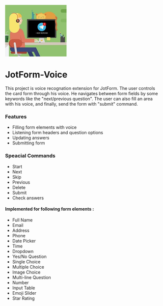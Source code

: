 ![Alt desc](https://github.com/edizuslu/JotForm-Voice/blob/master/img/JotForm-Voice-Logo.jpeg)

# JotForm-Voice

This project is voice recognation extension for JotForm. The user controls the card form through his voice. He navigates between form fields by some keywords like the "next/previous question". The user can also fill an area with his voice, and finally, send the form with "submit" command.

### Features
- Filling form elements with voice
- Listening form headers and question options
- Updating answers
- Submitting form

### Speacial Commands
- Start
- Next
- Skip
- Previous
- Delete
- Submit
- Check answers


#### Implemented for following form elements :
* Full Name
* Email
* Address
* Phone
* Date Picker
* Time
* Dropdown
* Yes/No Question
* Single Choice
* Multiple Choice
* Image Choice
* Multi-line Question
* Number
* Input Table
* Emoji Slider
* Star Rating
